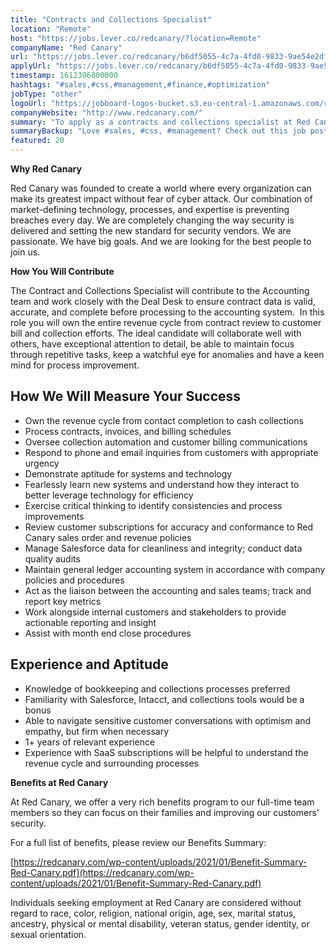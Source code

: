 ```yaml
---
title: "Contracts and Collections Specialist"
location: "Remote"
host: "https://jobs.lever.co/redcanary/?location=Remote"
companyName: "Red Canary"
url: "https://jobs.lever.co/redcanary/b6df5055-4c7a-4fd0-9833-9ae54e2df136"
applyUrl: "https://jobs.lever.co/redcanary/b6df5055-4c7a-4fd0-9833-9ae54e2df136/apply"
timestamp: 1612396800000
hashtags: "#sales,#css,#management,#finance,#optimization"
jobType: "other"
logoUrl: "https://jobboard-logos-bucket.s3.eu-central-1.amazonaws.com/red-canary"
companyWebsite: "http://www.redcanary.com/"
summary: "To apply as a contracts and collections specialist at Red Canary, you preferably need to have 1+ years of relevant experience."
summaryBackup: "Love #sales, #css, #management? Check out this job post!"
featured: 20
---
```


**Why Red Canary**

Red Canary was founded to create a world where every organization can make its greatest impact without fear of cyber attack. Our combination of market-defining technology, processes, and expertise is preventing breaches every day. We are completely changing the way security is delivered and setting the new standard for security vendors. We are passionate. We have big goals. And we are looking for the best people to join us.

**How You Will Contribute**

The Contract and Collections Specialist will contribute to the Accounting team and work closely with the Deal Desk to ensure contract data is valid, accurate, and complete before processing to the accounting system.  In this role you will own the entire revenue cycle from contract review to customer bill and collection efforts. The ideal candidate will collaborate well with others, have exceptional attention to detail, be able to maintain focus through repetitive tasks, keep a watchful eye for anomalies and have a keen mind for process improvement.

## How We Will Measure Your Success

*   Own the revenue cycle from contact completion to cash collections
*   Process contracts, invoices, and billing schedules
*   Oversee collection automation and customer billing communications
*   Respond to phone and email inquiries from customers with appropriate urgency
*   Demonstrate aptitude for systems and technology
*   Fearlessly learn new systems and understand how they interact to better leverage technology for efficiency
*   Exercise critical thinking to identify consistencies and process improvements
*   Review customer subscriptions for accuracy and conformance to Red Canary sales order and revenue policies
*   Manage Salesforce data for cleanliness and integrity; conduct data quality audits
*   Maintain general ledger accounting system in accordance with company policies and procedures
*   Act as the liaison between the accounting and sales teams; track and report key metrics
*   Work alongside internal customers and stakeholders to provide actionable reporting and insight
*   Assist with month end close procedures

## Experience and Aptitude

*   Knowledge of bookkeeping and collections processes preferred
*   Familiarity with Salesforce, Intacct, and collections tools would be a bonus
*   Able to navigate sensitive customer conversations with optimism and empathy, but firm when necessary
*   1+ years of relevant experience
*   Experience with SaaS subscriptions will be helpful to understand the revenue cycle and surrounding processes

**Benefits at Red Canary**

At Red Canary, we offer a very rich benefits program to our full-time team members so they can focus on their families and improving our customers’ security. 

For a full list of benefits, please review our Benefits Summary:

[https://redcanary.com/wp-content/uploads/2021/01/Benefit-Summary-Red-Canary.pdf](https://redcanary.com/wp-content/uploads/2021/01/Benefit-Summary-Red-Canary.pdf)

Individuals seeking employment at Red Canary are considered without regard to race, color, religion, national origin, age, sex, marital status, ancestry, physical or mental disability, veteran status, gender identity, or sexual orientation.
